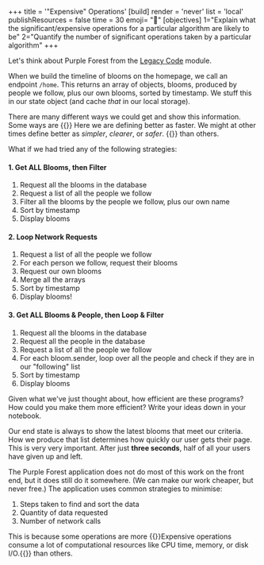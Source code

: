 +++
title = '"Expensive" Operations'
[build]
  render = 'never'
  list = 'local'
  publishResources = false
time = 30
emoji= "🧮"
[objectives]
    1="Explain what the significant/expensive operations for a particular algorithm are likely to be"
    2="Quantify the number of significant operations taken by a particular algorithm"
+++

Let's think about Purple Forest from the [Legacy Code](https://github.com/CodeYourFuture/Module-Legacy-Code/) module.

When we build the timeline of blooms on the homepage, we call an endpoint `/home`. This returns an array of objects, blooms, produced by people we follow, plus our own blooms, sorted by timestamp. We stuff this in our state object (and cache _that_ in our local storage).

There are many different ways we could get and show this information. Some ways are {{<tooltip title="better">}}
Here we are defining better as faster. We might at other times define better as _simpler_, _clearer_, or _safer_.
{{</tooltip>}} than others.

What if we had tried any of the following strategies:

#### 1. Get ALL Blooms, then Filter

1. Request all the blooms in the database
1. Request a list of all the people we follow
1. Filter all the blooms by the people we follow, plus our own name
1. Sort by timestamp
1. Display blooms

#### 2. Loop Network Requests

1. Request a list of all the people we follow
1. For each person we follow, request their blooms
1. Request our own blooms
1. Merge all the arrays
1. Sort by timestamp
1. Display blooms!

#### 3. Get ALL Blooms & People, then Loop & Filter

1. Request all the blooms in the database
1. Request all the people in the database
1. Request a list of all the people we follow
1. For each bloom.sender, loop over all the people and check if they are in our "following" list
1. Sort by timestamp
1. Display blooms

Given what we've just thought about, how efficient are these programs? How could you make them more efficient? Write your ideas down in your notebook.

Our end state is always to show the latest blooms that meet our criteria. How we produce that list determines how quickly our user gets their page. This is very very important. After just **three seconds**, half of all your users have given up and left.

The Purple Forest application does not do most of this work on the front end, but it does still do it somewhere. (We can make our work cheaper, but never free.) The application uses common strategies to minimise:

1. Steps taken to find and sort the data
1. Quantity of data requested
1. Number of network calls

This is because some operations are more {{<tooltip title="expensive">}}Expensive operations consume a lot of computational resources like CPU time, memory, or disk I/O.{{</tooltip>}} than others.

